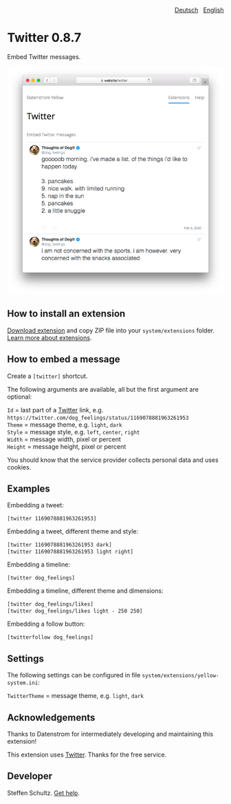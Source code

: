 <p align="right"><a href="README-de.md">Deutsch</a> &nbsp; <a href="README.md">English</a></p>

# Twitter 0.8.7

Embed Twitter messages.

<p align="center"><img src="twitter-screenshot.png?raw=true" alt="Screenshot"></p>

## How to install an extension

[Download extension](https://github.com/datenstrom/yellow-extensions/raw/main/downloads/twitter.zip) and copy ZIP file into your `system/extensions` folder. [Learn more about extensions](https://github.com/annaesvensson/yellow-update).

## How to embed a message

Create a `[twitter]` shortcut. 

The following arguments are available, all but the first argument are optional:
 
`Id` = last part of a [Twitter](https://www.twitter.com) link, e.g. `https://twitter.com/dog_feelings/status/1169078881963261953`  
`Theme` = message theme, e.g. `light`, `dark`  
`Style` = message style, e.g. `left`, `center`, `right`  
`Width` = message width, pixel or percent  
`Height` = message height, pixel or percent  

You should know that the service provider collects personal data and uses cookies.

## Examples

Embedding a tweet:

    [twitter 1169078881963261953]

Embedding a tweet, different theme and style:

    [twitter 1169078881963261953 dark]
    [twitter 1169078881963261953 light right]

Embedding a timeline:

    [twitter dog_feelings]

Embedding a timeline, different theme and dimensions:

    [twitter dog_feelings/likes]
    [twitter dog_feelings/likes light - 250 250]

Embedding a follow button:

    [twitterfollow dog_feelings]

## Settings

The following settings can be configured in file `system/extensions/yellow-system.ini`:

`TwitterTheme` = message theme, e.g. `light`, `dark`  

## Acknowledgements

Thanks to Datenstrom for intermediately developing and maintaining this extension!

This extension uses [Twitter](https://www.twitter.com). Thanks for the free service.

## Developer

Steffen Schultz. [Get help](https://datenstrom.se/yellow/help/).
